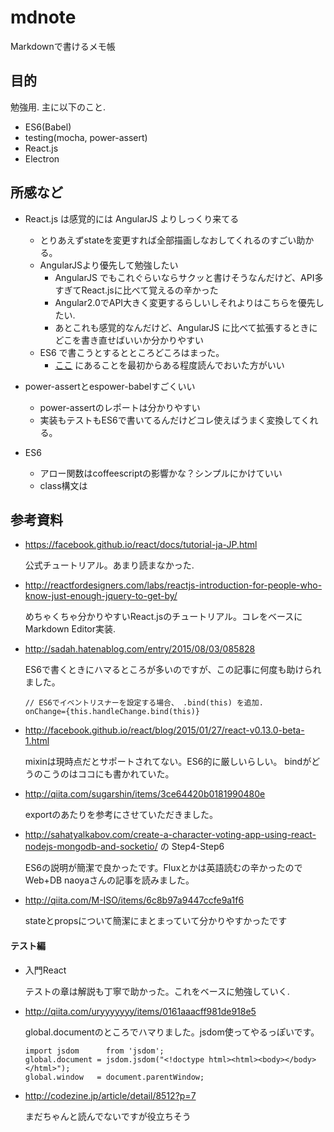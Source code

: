 # mdnote

Markdownで書けるメモ帳

## 目的

勉強用. 主に以下のこと.

- ES6(Babel)
- testing(mocha, power-assert)
- React.js
- Electron


## 所感など

- React.js は感覚的には AngularJS よりしっくり来てる
    - とりあえずstateを変更すれば全部描画しなおしてくれるのすごい助かる。
    - AngularJSより優先して勉強したい
        - AngularJS でもこれぐらいならサクッと書けそうなんだけど、API多すぎてReact.jsに比べて覚えるの辛かった
        - Angular2.0でAPI大きく変更するらしいしそれよりはこちらを優先したい.
        - あとこれも感覚的なんだけど、AngularJS に比べて拡張するときにどこを書き直せばいいか分かりやすい
    - ES6 で書こうとするとところどころはまった。
        - [ここ](http://qiita.com/tell-k/items/a449f60ad3494fda00fa) にあることを最初からある程度読んでおいた方がいい


- power-assertとespower-babelすごくいい
    - power-assertのレポートは分かりやすい
    - 実装もテストもES6で書いてるんだけどコレ使えばうまく変換してくれる。

- ES6
    - アロー関数はcoffeescriptの影響かな？シンプルにかけていい
    - class構文は

## 参考資料

- https://facebook.github.io/react/docs/tutorial-ja-JP.html

    公式チュートリアル。あまり読まなかった.

- http://reactfordesigners.com/labs/reactjs-introduction-for-people-who-know-just-enough-jquery-to-get-by/

    めちゃくちゃ分かりやすいReact.jsのチュートリアル。コレをベースにMarkdown Editor実装.

- http://sadah.hatenablog.com/entry/2015/08/03/085828

    ES6で書くときにハマるところが多いのですが、この記事に何度も助けられました。

    ```
    // ES6でイベントリスナーを設定する場合、 .bind(this) を追加.
    onChange={this.handleChange.bind(this)}
    ```

- http://facebook.github.io/react/blog/2015/01/27/react-v0.13.0-beta-1.html

    mixinは現時点だとサポートされてない。ES6的に厳しいらしい。
    bindがどうのこうのはココにも書かれていた。

- http://qiita.com/sugarshin/items/3ce64420b0181990480e

    exportのあたりを参考にさせていただきました。

- http://sahatyalkabov.com/create-a-character-voting-app-using-react-nodejs-mongodb-and-socketio/ の Step4-Step6

    ES6の説明が簡潔で良かったです。Fluxとかは英語読むの辛かったのでWeb+DB naoyaさんの記事を読みました。

- http://qiita.com/M-ISO/items/6c8b97a9447ccfe9a1f6

    stateとpropsについて簡潔にまとまっていて分かりやすかったです

#### テスト編

- 入門React

    テストの章は解説も丁寧で助かった。これをベースに勉強していく.

- http://qiita.com/uryyyyyyy/items/0161aaacff981de918e5

    global.documentのところでハマりました。jsdom使ってやるっぽいです。

    ```
    import jsdom      from 'jsdom';
    global.document = jsdom.jsdom("<!doctype html><html><body></body></html>");
    global.window   = document.parentWindow;
    ```

- http://codezine.jp/article/detail/8512?p=7

    まだちゃんと読んでないですが役立ちそう

